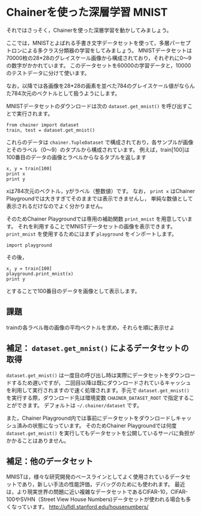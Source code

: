 # Chainerを使った深層学習 MNIST

それではさっそく，Chainerを使った深層学習を動かしてみましょう。

ここでは，MNISTとよばれる手書き文字データセットを使って，多層パーセプトロンによる多クラス分類器の学習をしてみましょう。
MNISTデータセットは70000枚の28*28のグレイスケール画像から構成されており，それぞれに0〜9の数字がかかれています。
このデータセットを60000の学習データと，10000のテストデータに分けて使います。

なお，以降では各画像を28*28の画素を並べた784のグレイスケール値がならんた784次元のベクトルとして扱うようにします。

MNISTデータセットのダウンロードは次の `dataset.get_mnist()` を呼び出すことで実行されます。

```
from chainer import dataset
train, test = dataset.get_mnist()
```

これらのデータは `chainer.TupleDataset` で構成されており，各サンプルが画像とそのラベル（0〜9）のタプルから構成されています。
例えば，train[100]は100番目のデータの画像とラベルからなるタプルを返します

```
x, y = train[100]
print x
print y
```

xは784次元のベクトル，yがラベル（整数値）です。
なお， `print x` はChainer Playgroundでは大きすぎてそのままでは表示できませんし，
単純な数値として表示されるだけなのでよく分かりません。

そのためChainer Playgroundでは専用の補助関数 `print_mnist` を用意しています。
それを利用することでMNISTデータセットの画像を表示できます。
`print_mnist` を使用するためにはまず `playground` をインポートします。

```
import playground
```

その後，

```
x, y = train[100]
playground.print_mnist(x)
print y
```

とすることで100番目のデータを画像として表示します。

## 課題

trainの各ラベル毎の画像の平均ベクトルを求め，それらを順に表示せよ

## 補足： `dataset.get_mnist()` によるデータセットの取得

`dataset.get_mnist()` は一度目の呼び出し時は実際にデータセットをダウンロードするため遅いですが，
二回目以降は既にダウンロードされているキャッシュを利用して実行されますので速く処理されます。手元で `dataset.get_mnist()` を実行する際，ダウンロード先は環境変数
`CHAINER_DATASET_ROOT` で指定することができます。
デフォルトは `~/.chainer/dataset` です。

また，Chainer Playground内では事前にデータセットをダウンロードしキャッシュ済みの状態になっています。
そのためChainer Playgroundでは何度 `dataset.get_mnist()` を実行してもデータセットを公開しているサーバに負担がかかることはありません。

## 補足：他のデータセット

MNISTは，様々な研究開発のベースラインとしてよく使用されているデータセットであり，新しい手法の性能評価，デバッグのためにも使われます。
最近は，より現実世界の問題に近い複雑なデータセットであるCIFAR-10，CIFAR-100やSVHN（Street View House Numbers)データセットが使われる場合も多くなっています。
http://ufldl.stanford.edu/housenumbers/
